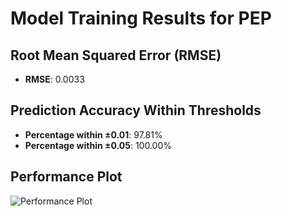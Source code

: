 # Model Training Results for PEP

## Root Mean Squared Error (RMSE)
- **RMSE**: 0.0033

## Prediction Accuracy Within Thresholds
- **Percentage within ±0.01**: 97.81%
- **Percentage within ±0.05**: 100.00%

## Performance Plot
![Performance Plot](../imgs/PEP.png)
